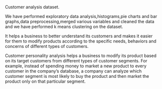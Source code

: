 
Customer analysis dataset.

We have performed exploratory data analysis,histograms,pie charts and bar graphs,data preprocessing,merged various variables and cleaned the data and we have performed k means clustering on the dataset.

It helps a business to better understand its customers and makes it easier for them to modify products according to the specific needs, behaviors and concerns of different types of customers.

Customer personality analysis helps a business to modify its product based on its target customers from different types of customer segments. For example, instead of spending money to market a new product to every customer in the company’s database, a company can analyze which customer segment is most likely to buy the product and then market the product only on that particular segment.
